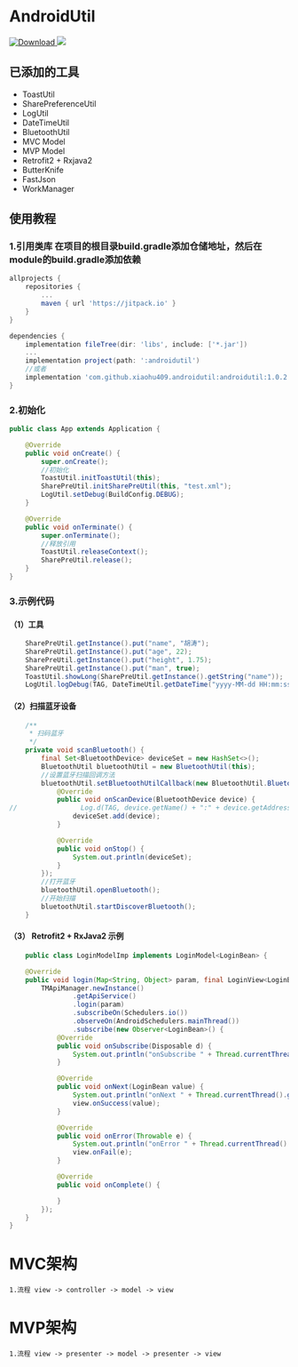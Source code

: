 # AndroidUtil
[ ![Download](https://api.bintray.com/packages/hutao409/maven/androidutil/images/download.svg?version=1.0.2) ](https://bintray.com/hutao409/maven/androidutil/1.0.2/link)
[![](https://jitpack.io/v/xiaohu409/AndroidUtilDemo.svg)](https://jitpack.io/#xiaohu409/AndroidUtilDemo)

## 已添加的工具
+ ToastUtil
+ SharePreferenceUtil
+ LogUtil
+ DateTimeUtil
+ BluetoothUtil
+ MVC Model
+ MVP Model
+ Retrofit2 + Rxjava2
+ ButterKnife
+ FastJson
+ WorkManager

## 使用教程
### 1.引用类库 在项目的根目录build.gradle添加仓储地址，然后在module的build.gradle添加依赖
```groovy
allprojects {
    repositories {
        ...
        maven { url 'https://jitpack.io' }
    }
}

dependencies {
    implementation fileTree(dir: 'libs', include: ['*.jar'])
    ...
    implementation project(path: ':androidutil')
    //或者
    implementation 'com.github.xiaohu409.androidutil:androidutil:1.0.2'
}


```
### 2.初始化
```java
public class App extends Application {

    @Override
    public void onCreate() {
        super.onCreate();
        //初始化
        ToastUtil.initToastUtil(this);
        SharePreUtil.initSharePreUtil(this, "test.xml");
        LogUtil.setDebug(BuildConfig.DEBUG);
    }

    @Override
    public void onTerminate() {
        super.onTerminate();
        //释放引用
        ToastUtil.releaseContext();
        SharePreUtil.release();
    }
}
```
### 3.示例代码
#### （1）工具
```java
    SharePreUtil.getInstance().put("name", "胡涛");
    SharePreUtil.getInstance().put("age", 22);
    SharePreUtil.getInstance().put("height", 1.75);
    SharePreUtil.getInstance().put("man", true);
    ToastUtil.showLong(SharePreUtil.getInstance().getString("name"));
    LogUtil.logDebug(TAG, DateTimeUtil.getDateTime("yyyy-MM-dd HH:mm:ss"));
```
#### （2）扫描蓝牙设备
```java
    /**
     * 扫码蓝牙
     */
    private void scanBluetooth() {
        final Set<BluetoothDevice> deviceSet = new HashSet<>();
        BluetoothUtil bluetoothUtil = new BluetoothUtil(this);
        //设置蓝牙扫描回调方法
        bluetoothUtil.setBluetoothUtilCallback(new BluetoothUtil.BluetoothUtilCallback() {
            @Override
            public void onScanDevice(BluetoothDevice device) {
//                Log.d(TAG, device.getName() + ":" + device.getAddress());
                deviceSet.add(device);
            }

            @Override
            public void onStop() {
                System.out.println(deviceSet);
            }
        });
        //打开蓝牙
        bluetoothUtil.openBluetooth();
        //开始扫描
        bluetoothUtil.startDiscoverBluetooth();
    }
```
#### （3） Retrofit2 + RxJava2 示例
```java
    public class LoginModelImp implements LoginModel<LoginBean> {

    @Override
    public void login(Map<String, Object> param, final LoginView<LoginBean> view) {
        TMApiManager.newInstance()
                .getApiService()
                .login(param)
                .subscribeOn(Schedulers.io())
                .observeOn(AndroidSchedulers.mainThread())
                .subscribe(new Observer<LoginBean>() {
            @Override
            public void onSubscribe(Disposable d) {
                System.out.println("onSubscribe " + Thread.currentThread().getName());
            }

            @Override
            public void onNext(LoginBean value) {
                System.out.println("onNext " + Thread.currentThread().getName());
                view.onSuccess(value);
            }

            @Override
            public void onError(Throwable e) {
                System.out.println("onError " + Thread.currentThread().getName());
                view.onFail(e);
            }

            @Override
            public void onComplete() {

            }
        });
    }
}
```
# MVC架构
    1.流程 view -> controller -> model -> view
    
# MVP架构
    1.流程 view -> presenter -> model -> presenter -> view

